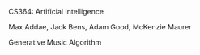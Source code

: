 CS364: Artificial Intelligence

Max Addae, Jack Bens, Adam Good, McKenzie Maurer 

Generative Music Algorithm
